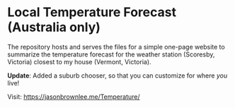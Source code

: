 # Local Temperature Forecast (Australia only)

The repository hosts and serves the files for a simple one-page website to summarize the temperature forecast for the weather station (Scoresby, Victoria) closest to my house (Vermont, Victoria).

**Update**: Added a suburb chooser, so that you can customize for where _you_ live!

Visit: https://jasonbrownlee.me/Temperature/
